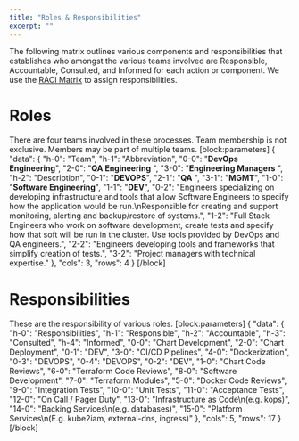 ```yaml
---
title: "Roles & Responsibilities"
excerpt: ""
---
```

The following matrix outlines various components and responsibilities that establishes who amongst the various teams involved are Responsible, Accountable, Consulted, and Informed for each action or component. We use the [RACI Matrix](doc:raci-matrix) to assign responsibilities.


# Roles

There are four teams involved in these processes. Team membership is not exclusive. Members may be part of multiple teams.
[block:parameters]
{
  "data": {
    "h-0": "Team",
    "h-1": "Abbreviation",
    "0-0": "**DevOps Engineering**",
    "2-0": "**QA Engineering** ",
    "3-0": "**Engineering Managers** ",
    "h-2": "Description",
    "0-1": "**DEVOPS**",
    "2-1": "**QA** ",
    "3-1": "**MGMT**",
    "1-0": "**Software Engineering**",
    "1-1": "**DEV**",
    "0-2": "Engineers specializing on developing infrastructure and tools that allow Software Engineers to specify how the application would be run.\nResponsible for creating and support monitoring, alerting and backup/restore of systems.",
    "1-2": "Full Stack Engineers who work on software development, create tests and specify how that soft will be run in the cluster. Use tools provided by DevOps and QA engineers.",
    "2-2": "Engineers developing tools and frameworks that simplify creation of tests.",
    "3-2": "Project managers with technical expertise."
  },
  "cols": 3,
  "rows": 4
}
[/block]

# Responsibilities

These are the responsibility of various roles.
[block:parameters]
{
  "data": {
    "h-0": "Responsibilities",
    "h-1": "Responsible",
    "h-2": "Accountable",
    "h-3": "Consulted",
    "h-4": "Informed",
    "0-0": "Chart Development",
    "2-0": "Chart Deployment",
    "0-1": "DEV",
    "3-0": "CI/CD Pipelines",
    "4-0": "Dockerization",
    "0-3": "DEVOPS",
    "0-4": "DEVOPS",
    "0-2": "DEV",
    "1-0": "Chart Code Reviews",
    "6-0": "Terraform Code Reviews",
    "8-0": "Software Development",
    "7-0": "Terraform Modules",
    "5-0": "Docker Code Reviews",
    "9-0": "Integration Tests",
    "10-0": "Unit Tests",
    "11-0": "Acceptance Tests",
    "12-0": "On Call / Pager Duty",
    "13-0": "Infrastructure as Code\n(e.g. kops)",
    "14-0": "Backing Services\n(e.g. databases)",
    "15-0": "Platform Services\n(E.g. kube2iam, external-dns, ingress)"
  },
  "cols": 5,
  "rows": 17
}
[/block]